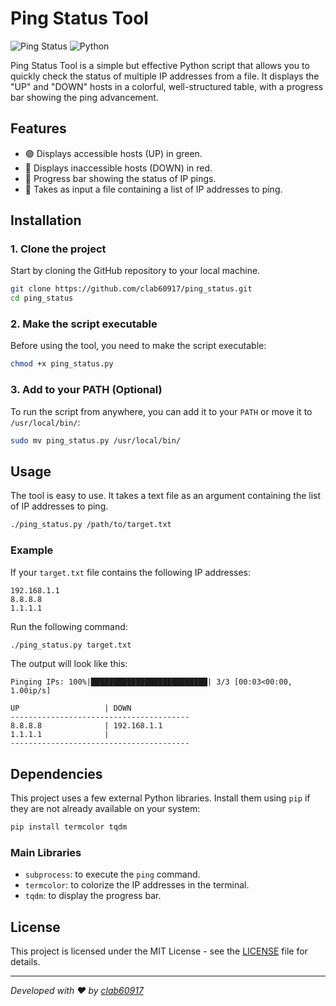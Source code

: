 
# Ping Status Tool

![Ping Status](https://img.shields.io/badge/Ping-Status-green) ![Python](https://img.shields.io/badge/Python-3.8%2B-blue.svg)

Ping Status Tool is a simple but effective Python script that allows you to quickly check the status of multiple IP addresses from a file. It displays the "UP" and "DOWN" hosts in a colorful, well-structured table, with a progress bar showing the ping advancement.

## Features
- 🟢 Displays accessible hosts (UP) in green.
- 🔴 Displays inaccessible hosts (DOWN) in red.
- 🔄 Progress bar showing the status of IP pings.
- 📄 Takes as input a file containing a list of IP addresses to ping.

## Installation

### 1. Clone the project
Start by cloning the GitHub repository to your local machine.

```bash
git clone https://github.com/clab60917/ping_status.git
cd ping_status
```

### 2. Make the script executable

Before using the tool, you need to make the script executable:

```bash
chmod +x ping_status.py
```

### 3. Add to your PATH (Optional)

To run the script from anywhere, you can add it to your `PATH` or move it to `/usr/local/bin/`:

```bash
sudo mv ping_status.py /usr/local/bin/
```

## Usage

The tool is easy to use. It takes a text file as an argument containing the list of IP addresses to ping.

```bash
./ping_status.py /path/to/target.txt
```

### Example

If your `target.txt` file contains the following IP addresses:

```
192.168.1.1
8.8.8.8
1.1.1.1
```

Run the following command:

```bash
./ping_status.py target.txt
```

The output will look like this:

```
Pinging IPs: 100%|██████████████████████████| 3/3 [00:03<00:00, 1.00ip/s]

UP                   | DOWN                 
----------------------------------------
8.8.8.8              | 192.168.1.1          
1.1.1.1              |                      
----------------------------------------
```

## Dependencies

This project uses a few external Python libraries. Install them using `pip` if they are not already available on your system:

```bash
pip install termcolor tqdm
```

### Main Libraries
- `subprocess`: to execute the `ping` command.
- `termcolor`: to colorize the IP addresses in the terminal.
- `tqdm`: to display the progress bar.

## License

This project is licensed under the MIT License - see the [LICENSE](LICENSE) file for details.

---

_Developed with ❤️ by [clab60917](https://github.com/your_username)_
